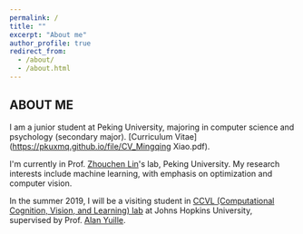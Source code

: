 ```yaml
---
permalink: /
title: ""
excerpt: "About me"
author_profile: true
redirect_from: 
  - /about/
  - /about.html
---
```




ABOUT ME
------
I am a junior student at Peking University, majoring in computer science and psychology (secondary major). [Curriculum Vitae](https://pkuxmq.github.io/file/CV_Mingqing Xiao.pdf).

I'm currently in Prof. [Zhouchen Lin](http://www.cis.pku.edu.cn/faculty/vision/zlin/zlin.htm)'s lab, Peking University. My research interests include machine learning, with emphasis on optimization and computer vision.

In the summer 2019, I will be a visiting student in [CCVL (Computational Cognition, Vision, and Learning) lab](https://ccvl.jhu.edu/) at Johns Hopkins University, supervised by Prof. [Alan Yuille](http://www.cs.jhu.edu/~ayuille/).
